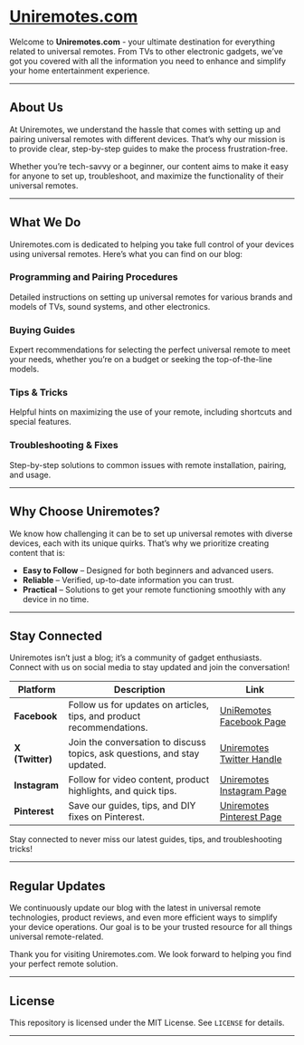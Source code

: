 # [Uniremotes.com](https://Uniremotes.com)

Welcome to **Uniremotes.com** - your ultimate destination for everything related to universal remotes. From TVs to other electronic gadgets, we’ve got you covered with all the information you need to enhance and simplify your home entertainment experience.

---

## About Us

At Uniremotes, we understand the hassle that comes with setting up and pairing universal remotes with different devices. That’s why our mission is to provide clear, step-by-step guides to make the process frustration-free.

Whether you’re tech-savvy or a beginner, our content aims to make it easy for anyone to set up, troubleshoot, and maximize the functionality of their universal remotes.

---

## What We Do

Uniremotes.com is dedicated to helping you take full control of your devices using universal remotes. Here’s what you can find on our blog:

### Programming and Pairing Procedures
Detailed instructions on setting up universal remotes for various brands and models of TVs, sound systems, and other electronics.

### Buying Guides
Expert recommendations for selecting the perfect universal remote to meet your needs, whether you’re on a budget or seeking the top-of-the-line models.

### Tips & Tricks
Helpful hints on maximizing the use of your remote, including shortcuts and special features.

### Troubleshooting & Fixes
Step-by-step solutions to common issues with remote installation, pairing, and usage.

---

## Why Choose Uniremotes?

We know how challenging it can be to set up universal remotes with diverse devices, each with its unique quirks. That’s why we prioritize creating content that is:

- **Easy to Follow** – Designed for both beginners and advanced users.
- **Reliable** – Verified, up-to-date information you can trust.
- **Practical** – Solutions to get your remote functioning smoothly with any device in no time.

---

## Stay Connected

Uniremotes isn’t just a blog; it’s a community of gadget enthusiasts. Connect with us on social media to stay updated and join the conversation!

| Platform  | Description | Link |
|-----------|-------------|------|
| **Facebook**  | Follow us for updates on articles, tips, and product recommendations. | [UniRemotes Facebook Page](https://www.facebook.com/uniremotes) |
| **X (Twitter)**  | Join the conversation to discuss topics, ask questions, and stay updated. | [Uniremotes Twitter Handle](https://x.com/uni_remotes) |
| **Instagram**  | Follow for video content, product highlights, and quick tips. | [Uniremotes Instagram Page](https://www.instagram.com/uniremotes/) |
| **Pinterest**  | Save our guides, tips, and DIY fixes on Pinterest. | [Uniremotes Pinterest Page](https://www.pinterest.com/Uniremotes/) |

Stay connected to never miss our latest guides, tips, and troubleshooting tricks!

---

## Regular Updates

We continuously update our blog with the latest in universal remote technologies, product reviews, and even more efficient ways to simplify your device operations. Our goal is to be your trusted resource for all things universal remote-related.

Thank you for visiting Uniremotes.com. We look forward to helping you find your perfect remote solution.

---

## License

This repository is licensed under the MIT License. See `LICENSE` for details.

---


<!---
Uinremotes/Uinremotes is a ✨ special ✨ repository because its `README.md` (this file) appears on your GitHub profile.
You can click the Preview link to take a look at your changes.
--->
